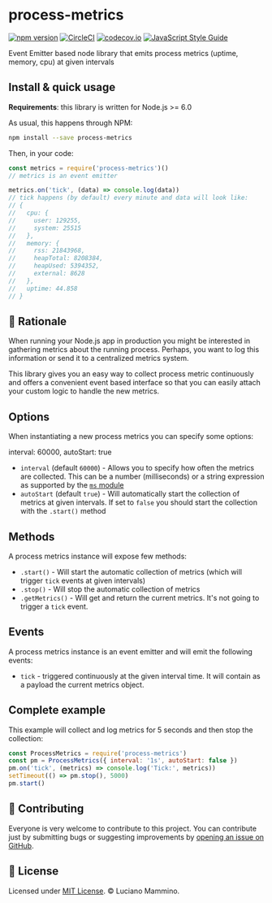 # process-metrics

[![npm version](https://badge.fury.io/js/process-metrics.svg)](http://badge.fury.io/js/process-metrics)
[![CircleCI](https://circleci.com/gh/lmammino/process-metrics.svg?style=shield)](https://circleci.com/gh/lmammino/process-metrics)
[![codecov.io](https://codecov.io/gh/lmammino/process-metrics/coverage.svg?branch=master)](https://codecov.io/gh/lmammino/process-metrics)
[![JavaScript Style Guide](https://img.shields.io/badge/code_style-standard-brightgreen.svg)](https://standardjs.com)

Event Emitter based node library that emits process metrics (uptime, memory, cpu) at given intervals


## Install & quick usage

**Requirements**: this library is written for Node.js >= 6.0

As usual, this happens through NPM:

```bash
npm install --save process-metrics
```

Then, in your code:

```javascript
const metrics = require('process-metrics')()
// metrics is an event emitter

metrics.on('tick', (data) => console.log(data))
// tick happens (by default) every minute and data will look like:
// {
//   cpu: {
//     user: 129255,
//     system: 25515
//   },
//   memory: {
//     rss: 21843968,
//     heapTotal: 8208384,
//     heapUsed: 5394352,
//     external: 8628
//   },
//   uptime: 44.858
// }
```


## 🤔 Rationale

When running your Node.js app in production you might be interested in gathering metrics
about the running process. Perhaps, you want to log this information or send it to
a centralized metrics system.

This library gives you an easy way to collect process metric continuously and offers
a convenient event based interface so that you can easily attach your custom logic
to handle the new metrics.


## Options

When instantiating a new process metrics you can specify some options:

interval: 60000,
autoStart: true

  - `interval` (default `60000`) - Allows you to specify how often the metrics are collected.
    This can be a number (milliseconds) or a string expression as supported by the [`ms` module](http://npm.im/ms)
  - `autoStart` (default `true`) - Will automatically start the collection of metrics at given intervals. If set to `false`
    you should start the collection with the `.start()` method

## Methods

A process metrics instance will expose few methods:

  - `.start()` - Will start the automatic collection of metrics (which will trigger `tick` events at given intervals)
  - `.stop()` - Will stop the automatic collection of metrics
  - `.getMetrics()` - Will get and return the current metrics. It's not going to trigger a `tick` event.

## Events

A process metrics instance is an event emitter and will emit the following events:

  - `tick` - triggered continuously at the given interval time. It will contain as a payload the
    current metrics object.


## Complete example

This example will collect and log metrics for 5 seconds and then stop the collection:

```javascript
const ProcessMetrics = require('process-metrics')
const pm = ProcessMetrics({ interval: '1s', autoStart: false })
pm.on('tick', (metrics) => console.log('Tick:', metrics))
setTimeout(() => pm.stop(), 5000)
pm.start()
```


## 👯‍ Contributing

Everyone is very welcome to contribute to this project.
You can contribute just by submitting bugs or suggesting improvements by
[opening an issue on GitHub](https://github.com/lmammino/process-metrics/issues).


## 🤦‍ License

Licensed under [MIT License](LICENSE). © Luciano Mammino.
